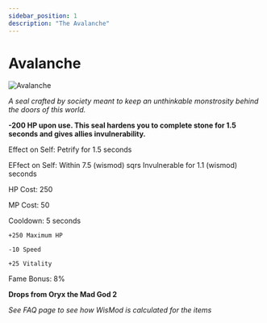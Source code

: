 ```yaml
---
sidebar_position: 1
description: "The Avalanche"
---
```


# Avalanche

![Avalanche](https://vwiki.valorserver.com/api/item/picture/avalanche)

<i>A seal crafted by society meant to keep an unthinkable monstrosity behind the doors of this world.</i>

**-200 HP upon use. This seal hardens you to complete stone for 1.5 seconds and gives allies invulnerability.**

Effect on Self: Petrify for 1.5 seconds

EFfect on Self: Within 7.5 (wismod) sqrs Invulnerable for 1.1 (wismod) seconds

HP Cost: 250

MP Cost: 50

Cooldown: 5 seconds

    +250 Maximum HP
    
    -10 Speed
    
    +25 Vitality

Fame Bonus: 8%

**Drops from Oryx the Mad God 2**

*See FAQ page to see how WisMod is calculated for the items*
